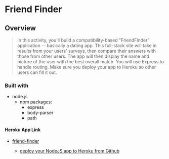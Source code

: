 # Friend Finder

## Overview

 > In this activity, you'll build a compatibility-based "FriendFinder" application -- basically a dating app. This full-stack site will take in results from your users' surveys, then compare their answers with those from other users. The app will then display the name and picture of the user with the best overall match. You will use Express to handle routing. Make sure you deploy your app to Heroku so other users can fill it out.

 ### Built with 

* node.js
    * npm packages:
        * express
        * body-parser
        * path
 
 #### Heroku App Link

+ [friend-finder](https://friend-finder-wlc.herokuapp.com/)

  + [deploy your NodeJS app to Heroku from Github](https://www.freecodecamp.org/news/how-to-deploy-a-nodejs-app-to-heroku-from-github-without-installing-heroku-on-your-machine-433bec770efe/ )